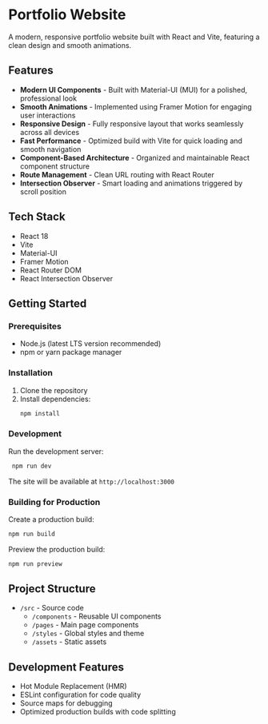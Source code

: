 # Portfolio Website

A modern, responsive portfolio website built with React and Vite, featuring a clean design and smooth animations.

## Features

- **Modern UI Components** - Built with Material-UI (MUI) for a polished, professional look
- **Smooth Animations** - Implemented using Framer Motion for engaging user interactions
- **Responsive Design** - Fully responsive layout that works seamlessly across all devices
- **Fast Performance** - Optimized build with Vite for quick loading and smooth navigation
- **Component-Based Architecture** - Organized and maintainable React component structure
- **Route Management** - Clean URL routing with React Router
- **Intersection Observer** - Smart loading and animations triggered by scroll position

## Tech Stack

- React 18
- Vite
- Material-UI
- Framer Motion
- React Router DOM
- React Intersection Observer

## Getting Started

### Prerequisites

- Node.js (latest LTS version recommended)
- npm or yarn package manager

### Installation

1. Clone the repository
2. Install dependencies:
   ```bash
   npm install
   ```

### Development

Run the development server:
```bash
 npm run dev
```

The site will be available at `http://localhost:3000`

### Building for Production

Create a production build:
```bash
npm run build
```

Preview the production build:
```bash
npm run preview
```

## Project Structure

- `/src` - Source code
  - `/components` - Reusable UI components
  - `/pages` - Main page components
  - `/styles` - Global styles and theme
  - `/assets` - Static assets

## Development Features

- Hot Module Replacement (HMR)
- ESLint configuration for code quality
- Source maps for debugging
- Optimized production builds with code splitting